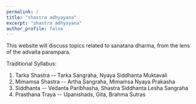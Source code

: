 ```yaml
---
permalink: /
title: "shastra adhyayana"
excerpt: "shastra adhyayana"
author_profile: false
---
```


This website will discuss topics related to sanatana dharma, from the lens of the advaita parampara.

Traditional Syllabus:

1. Tarka Shastra -- Tarka Sangraha, Nyaya Siddhanta Muktavali
2. Mimamsa Shastra -- Artha Sangraha, Mimamsa Nyaya Prakasha
3. Siddhanta -- Vedanta Paribhasha, Shastra Siddhanta Lesha Sangraha
4. Prasthana Traya -- Upanishads, Gita, Brahma Sutras

